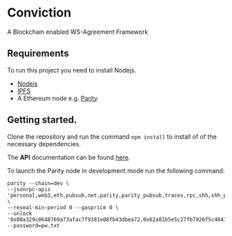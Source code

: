 # Conviction
A Blockchain enabled WS-Agreement Framework

## Requirements
To run this project you need to install Nodejs.

* [Nodejs](https://nodejs.org)
* [IPFS](https://ipfs.io)
* A Ethereum node e.g. [Parity](https://parity.io)

## Getting started.

Clone the repository and run the command `npm install` to install of of the necessary dependencies.

The **API** documentation can be found [here](https://documenter.getpostman.com/view/506234/RWaKU9XG#0ee83dff-4923-4ca3-9e30-f28491ff7a4a).

To launch the Parity node in development mode run the following command:

```{shell}
parity --chain=dev \ 
--jsonrpc-apis 'personal,web3,eth,pubsub,net,parity,parity_pubsub,traces,rpc,shh,shh_pubsub' \
--reseal-min-period 0 --gasprice 0 \ 
--unlock '0x00a329c0648769a73afac7f9381e08fb43dbea72,0x62a81b5e5c27fb7926f5c4847d5269dffc5128a5' --password=pw.txt
```





